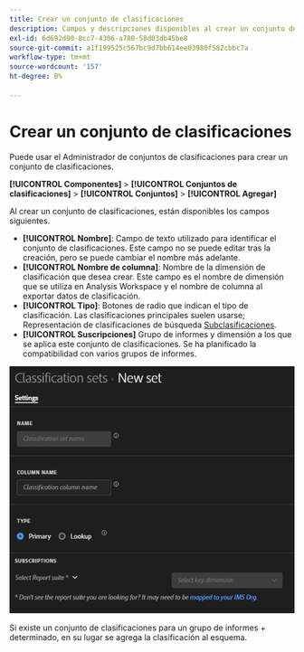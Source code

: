 ```yaml
---
title: Crear un conjunto de clasificaciones
description: Campos y descripciones disponibles al crear un conjunto de clasificaciones.
exl-id: 6d692d90-8cc7-4306-a780-58d03db45be8
source-git-commit: a1f199525c567bc9d7bb614ee03980f582cbbc7a
workflow-type: tm+mt
source-wordcount: '157'
ht-degree: 0%

---
```


# Crear un conjunto de clasificaciones

Puede usar el Administrador de conjuntos de clasificaciones para crear un conjunto de clasificaciones.

**[!UICONTROL Componentes]** > **[!UICONTROL Conjuntos de clasificaciones]** > **[!UICONTROL Conjuntos]** > **[!UICONTROL Agregar]**

Al crear un conjunto de clasificaciones, están disponibles los campos siguientes.

* **[!UICONTROL Nombre]**: Campo de texto utilizado para identificar el conjunto de clasificaciones. Este campo no se puede editar tras la creación, pero se puede cambiar el nombre más adelante.
* **[!UICONTROL Nombre de columna]**: Nombre de la dimensión de clasificación que desea crear. Este campo es el nombre de dimensión que se utiliza en Analysis Workspace y el nombre de columna al exportar datos de clasificación.
* **[!UICONTROL Tipo]**: Botones de radio que indican el tipo de clasificación. Las clasificaciones principales suelen usarse; Representación de clasificaciones de búsqueda [Subclasificaciones](../c-sub-classifications.md).
* **[!UICONTROL Suscripciones]** Grupo de informes y dimensión a los que se aplica este conjunto de clasificaciones. Se ha planificado la compatibilidad con varios grupos de informes.

![Crear un conjunto de clasificaciones](../assets/classification-set-create.png)

Si existe un conjunto de clasificaciones para un grupo de informes + determinado, en su lugar se agrega la clasificación al esquema.
